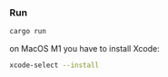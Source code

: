 ### Run
```sh
cargo run
```

on MacOS M1 you have to install Xcode:

```sh
xcode-select --install
```